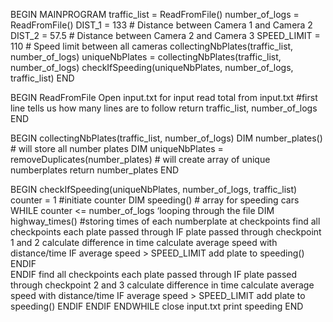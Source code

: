 <!DOCTYPE Pseudocode>

BEGIN MAINPROGRAM
  traffic_list = ReadFromFile()
  number_of_logs = ReadFromFile()
  DIST_1 = 133 # Distance between Camera 1 and Camera 2
  DIST_2 = 57.5 # Distance between Camera 2 and Camera 3
  SPEED_LIMIT = 110 # Speed limit between all cameras
  collectingNbPlates(traffic_list, number_of_logs)
  uniqueNbPlates = collectingNbPlates(traffic_list, number_of_logs)
  checkIfSpeeding(uniqueNbPlates, number_of_logs, traffic_list)
END

BEGIN ReadFromFile
  Open input.txt for input
  read total from input.txt #first line tells us how many lines are to follow
  return traffic_list, number_of_logs
END

BEGIN collectingNbPlates(traffic_list, number_of_logs)
  DIM number_plates() # will store all number plates
  DIM uniqueNbPlates = removeDuplicates(number_plates) # will create array of unique numberplates
  return number_plates
END

BEGIN checkIfSpeeding(uniqueNbPlates, number_of_logs, traffic_list)
  counter = 1 #initiate counter
  DIM speeding() # array for speeding cars
  WHILE counter <= number_of_logs ‘looping through the file
    DIM highway_times() #storing times of each numberplate at checkpoints
		find all checkpoints each plate passed through
    IF plate passed through checkpoint 1 and 2
      calculate difference in time
      calculate average speed with distance/time
      IF average speed > SPEED_LIMIT
          add plate to speeding()
      ENDIF  
    ENDIF
    find all checkpoints each plate passed through
    IF plate passed through checkpoint 2 and 3
      calculate difference in time
      calculate average speed with distance/time
      IF average speed > SPEED_LIMIT
        add plate to speeding()
      ENDIF
    ENDIF
  ENDWHILE
  close input.txt
  print speeding
END
